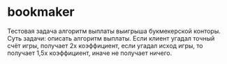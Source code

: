 # bookmaker
 Тестовая задача алгоритм выплаты выигрыша букмекерской конторы. Суть задачи: описать алгоритм выплаты. Если клиент угадал точный счёт игры, получает 2х коэффициент, если угадал исход игры, то получает 1,5х коэффициент, иначе не получает ничего. 
